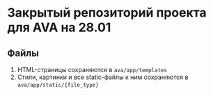 # Закрытый репозиторий проекта для AVA на 28.01
## Файлы
1. HTML-страницы сохраняются в `ava/app/templates`
2. Стили, картинки и все static-файлы к ним сохраняются в `ava/app/static/{file_type}`
